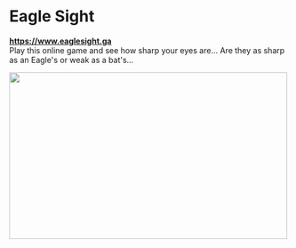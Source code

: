 # Eagle Sight
**https://www.eaglesight.ga** <br>
Play this online game and see how sharp your eyes are... Are they as sharp as an Eagle's or weak as a bat's...

<img width="500px" height="300px" src="https://www.eaglesight.ga/picture.jpg"></img>
